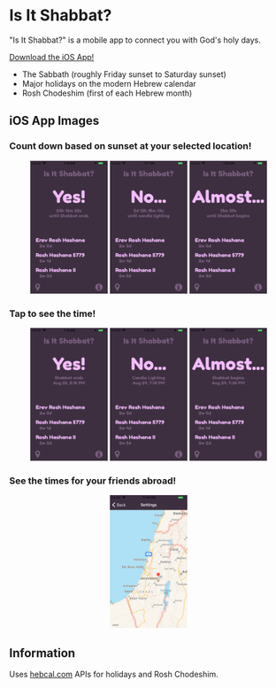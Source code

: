 # Is It Shabbat?
"Is It Shabbat?" is a mobile app to connect you with God's holy days.

[Download the iOS App!](https://itunes.apple.com/us/app/is-it-shabbat/id1435157805)

- The Sabbath (roughly Friday sunset to Saturday sunset)
- Major holidays on the modern Hebrew calendar
- Rosh Chodeshim (first of each Hebrew month)

## iOS App Images

### Count down based on sunset at your selected location!
<p align="center">
    <img src="./images/Yes Count.png" alt="It Is Shabbat!" width=140 height=240 />
    <img src="./images/No Count.png" alt="It Is Not Shabbat..." width=140 height=240 />
    <img src="./images/Almost Count.png" alt="Shabbat is about to begin!" width=140 height=240 />
</p>

### Tap to see the time!
<p align="center">
    <img src="./images/Yes Time.png" alt="It Is Shabbat!" width=140 height=240 />
    <img src="./images/No Time.png" alt="It Is Not Shabbat..." width=140 height=240 />
    <img src="./images/Almost Time.png" alt="Shabbat is about to begin!" width=140 height=240 />
</p>

### See the times for your friends abroad!
<p align="center">
    <img src="./images/Map.png" alt="Change current location using location picker map."  width=140 height=240 />
</p>

## Information
Uses [hebcal.com](https://www.hebcal.com/home/195/jewish-calendar-rest-api) APIs for holidays and Rosh Chodeshim.

